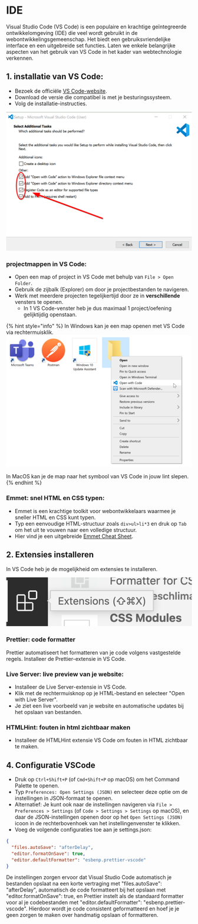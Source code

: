 # IDE

Visual Studio Code (VS Code) is een populaire en krachtige geïntegreerde ontwikkelomgeving (IDE) die veel wordt gebruikt in de webontwikkelingsgemeenschap. Het biedt een gebruiksvriendelijke interface en een uitgebreide set functies. Laten we enkele belangrijke aspecten van het gebruik van VS Code in het kader van webtechnologie verkennen.

## 1. **installatie van VS Code:**

* Bezoek de officiële [VS Code-website](https://code.visualstudio.com/).
* Download de versie die compatibel is met je besturingssysteem.
* Volg de installatie-instructies.

![installatie-instructies vs code](.gitbook/assets/install-vscode.png)

### **projectmappen in VS Code:**

* Open een map of project in VS Code met behulp van `File > Open Folder`.
* Gebruik de zijbalk (Explorer) om door je projectbestanden te navigeren.
* Werk met meerdere projecten tegelijkertijd door ze in **verschillende** vensters te openen.
  * In 1 VS Code-venster heb je dus maximaal 1 project/oefening gelijktijdig openstaan.

{% hint style="info" %}
In Windows kan je een map openen met VS Code via rechtermuisklik. ![open map with VS Code in Windows](.gitbook/assets/open-with-code.png)

In MacOS kan je de map naar het symbool van VS Code in jouw lint slepen.
{% endhint %}

### **Emmet: snel HTML en CSS typen:**

* Emmet is een krachtige toolkit voor webontwikkelaars waarmee je sneller HTML en CSS kunt typen.
* Typ een eenvoudige HTML-structuur zoals `div>ul>li*3` en druk op `Tab` om het uit te vouwen naar een volledige structuur.
* Hier vind je een uitgebreide [Emmet Cheat Sheet](https://docs.emmet.io/cheat-sheet/).

## 2. Extensies installeren

In VS Code heb je de mogelijkheid om extensies te installeren.

![icoon van extensies in VS Code](.gitbook/assets/ide-extensies.png)

### **Prettier: code formatter**
Prettier automatiseert het formatteren van je code volgens vastgestelde regels.
Installeer de Prettier-extensie in VS Code.

### **Live Server: live preview van je website:**

* Installeer de Live Server-extensie in VS Code.
* Klik met de rechtermuisknop op je HTML-bestand en selecteer "Open with Live Server".
* Je ziet een live voorbeeld van je website en automatische updates bij het opslaan van bestanden.

### **HTMLHint: fouten in html zichtbaar maken**
* Installeer de HTMLHint extensie VS Code om fouten in HTML zichtbaar te maken.

## 4. **Configuratie VSCode**

* Druk op `Ctrl+Shift+P` (of `Cmd+Shift+P` op macOS) om het Command Palette te openen.
* Typ `Preferences: Open Settings (JSON)` en selecteer deze optie om de instellingen in JSON-formaat te openen.
* Alternatief: Je kunt ook naar de instellingen navigeren via `File > Preferences > Settings` (of `Code > Settings > Settings` op macOS), en daar de JSON-instellingen openen door op het `Open Settings (JSON)` icoon in de rechterbovenhoek van het instellingenvenster te klikken.
* Voeg de volgende configuraties toe aan je settings.json:

```json
{
  "files.autoSave": "afterDelay",
  "editor.formatOnSave": true,
  "editor.defaultFormatter": "esbenp.prettier-vscode"
}
```

De instellingen zorgen ervoor dat Visual Studio Code automatisch je bestanden opslaat na een korte vertraging met "files.autoSave": "afterDelay", automatisch de code formatteert bij het opslaan met "editor.formatOnSave": true, en Prettier instelt als de standaard formatter voor al je codebestanden met "editor.defaultFormatter": "esbenp.prettier-vscode". Hierdoor wordt je code consistent geformatteerd en hoef je je geen zorgen te maken over handmatig opslaan of formatteren.

